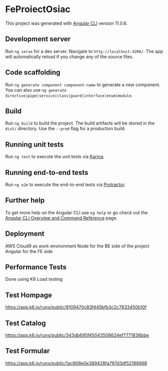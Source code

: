 # FeProiectOsiac

This project was generated with [Angular CLI](https://github.com/angular/angular-cli) version 11.0.6.

## Development server

Run `ng serve` for a dev server. Navigate to `http://localhost:4200/`. The app will automatically reload if you change any of the source files.

## Code scaffolding

Run `ng generate component component-name` to generate a new component. You can also use `ng generate directive|pipe|service|class|guard|interface|enum|module`.

## Build

Run `ng build` to build the project. The build artifacts will be stored in the `dist/` directory. Use the `--prod` flag for a production build.

## Running unit tests

Run `ng test` to execute the unit tests via [Karma](https://karma-runner.github.io).

## Running end-to-end tests

Run `ng e2e` to execute the end-to-end tests via [Protractor](http://www.protractortest.org/).

## Further help

To get more help on the Angular CLI use `ng help` or go check out the [Angular CLI Overview and Command Reference](https://angular.io/cli) page.

## Deployment
AWS Cloud9 as work environment
Node for the BE side of the project 
Angular for the FE side

## Performance Tests 
Done using K6 Load testing

## Test Hompage
https://app.k6.io/runs/public/9109470c83f445bfb3c2c7833450b10f

## Test Catalog
https://app.k6.io/runs/public/343db695f45043508624ef7771836bbe

## Test Formular
https://app.k6.io/runs/public/1ac608e0e389428fa797d3df52188868
